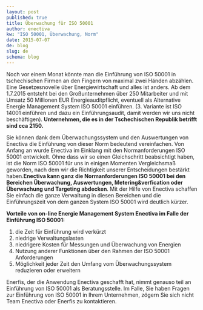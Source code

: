 ```yaml
---
layout: post
published: true
title: Überwachung für ISO 50001
author: enectiva
kw: "ISO 50001, Überwachung, Norm"
date: 2015-07-07
de: blog
slug: de
schema: blog
---
```



Noch vor einem Monat könnte man die Einführung von ISO 50001 in tschechischen Firmen an den Fingern von maximal zwei Händen abzählen. Eine Gesetzesnovelle über Energiewirtschaft und alles ist anders. Ab dem 1.7.2015 entsteht bei den Großunternehmen über 250 Mitarbeiter und mit Umsatz 50 Millionen EUR Energieauditpflicht, eventuell als Alternative Energie Management System ISO 50001 einführen. (3. Variante ist ISO 14001 einführen und dazu ein Einführungsaudit, damit werden wir uns nicht beschäftigen). **Unternehmen, die es in der Tschechischen Republik betrifft sind cca 2150.**

Sie können dank dem Überwachungssystem und den Auswertungen von Enectiva die Einführung von dieser Norm bedeutend vereinfachen. Von Anfang an wurde Enectiva im Einklang mit den Normanforderungen ISO 50001 entwickelt. Ohne dass wir so einen Gleichschritt beabsichtigt haben, ist die Norm ISO 50001 für uns in einigen Momenten Vergleichsmaß geworden, nach dem wir die Richtigkeit unserer Entscheidungen bestärkt haben.**Enectiva kann ganz die Normanforderungen ISO 50001 bei den Bereichen Überwachung, Auswertungen, Metering&verfication oder Überwachung und Targeting abdecken**. Mit der Hilfe von Enectiva schaffen Sie einfach die ganze Verwaltung in diesen Bereichen und die Einführungszeit von dem ganzen System ISO 50001 wird deutlich kürzer.

**Vorteile von on-line Energie Management System Enectiva im Falle der Einführung ISO 50001:**

1. die Zeit für Einführung wird verkürzt
2. niedrige Verwaltungslasten
3. niedrigere Kosten für Messungen und Überwachung von Energien
4. Nutzung anderer Funktionen über den Rahmen der ISO 50001 Anforderungen
5. Möglichkeit jeder Zeit den Umfang vom Überwachungssystem reduzieren oder erweitern

Enerfis, der die Anwendung Enectiva geschafft hat, nimmt genauso teil an Einführung von ISO 50001 als Beratungsstelle. Im Falle, Sie haben Fragen zur Einführung von ISO 50001 in Ihrem Unternehmen, zögern Sie sich nicht Team Enectiva oder Enerfis zu kontaktieren.
